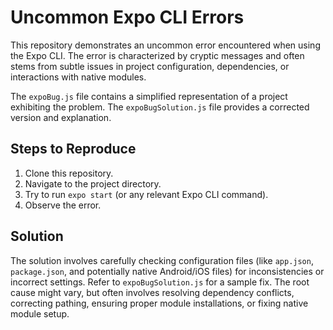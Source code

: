 # Uncommon Expo CLI Errors

This repository demonstrates an uncommon error encountered when using the Expo CLI. The error is characterized by cryptic messages and often stems from subtle issues in project configuration, dependencies, or interactions with native modules. 

The `expoBug.js` file contains a simplified representation of a project exhibiting the problem. The `expoBugSolution.js` file provides a corrected version and explanation.

## Steps to Reproduce

1. Clone this repository.
2. Navigate to the project directory.
3. Try to run `expo start` (or any relevant Expo CLI command).
4. Observe the error. 

## Solution

The solution involves carefully checking configuration files (like `app.json`, `package.json`, and potentially native Android/iOS files) for inconsistencies or incorrect settings. Refer to `expoBugSolution.js` for a sample fix.  The root cause might vary, but often involves resolving dependency conflicts, correcting pathing, ensuring proper module installations, or fixing native module setup.